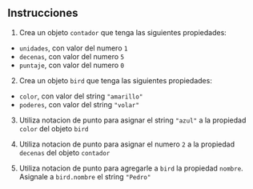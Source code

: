 ## Instrucciones

1. Crea un objeto `contador` que tenga las siguientes propiedades:
- `unidades`, con valor del numero `1`
- `decenas`, con valor del numero `5`
- `puntaje`, con valor del numero `0`


2. Crea un objeto `bird` que tenga las siguientes propiedades:
- `color`, con valor del string `"amarillo"`
- `poderes`, con valor del string `"volar"`

3. Utiliza notacion de punto para asignar el string `"azul"` a la propiedad `color` del objeto `bird`

4. Utiliza notacion de punto para asignar el numero `2` a la propiedad `decenas` del objeto `contador`

5. Utiliza notacion de punto para agregarle a `bird` la propiedad `nombre`. Asignale a `bird.nombre` el string `"Pedro"` 